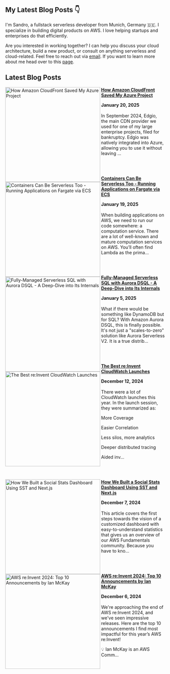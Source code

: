 ## My Latest Blog Posts 👇

 I'm Sandro, a fullstack serverless developer from Munich, Germany 🇩🇪. I specialize in building digital products on AWS. I love helping startups and enterprises do that efficiently.

 Are you interested in working together? I can help you discuss your cloud architecture, build a new product, or consult on anything serverless and cloud-related. Feel free to reach out via [email](mailto:alessandro.volpicella@gmail.com). If you want to learn more about me head over to this [page](https://sandrovolpicella.com).


## Latest Blog Posts


<!-- HASHNODE_BLOG:START -->
<p align="left"><a href="https://blog.awsfundamentals.com/edgio-to-cloudfront" title="How Amazon CloudFront Saved My Azure Project"><img src="https://cdn.hashnode.com/res/hashnode/image/upload/v1737350444411/14bda806-58e1-4c0d-bf6a-cce91862b46f.png" alt="How Amazon CloudFront Saved My Azure Project" width="300px" align="left" /></a><a href="https://blog.awsfundamentals.com/edgio-to-cloudfront" title="How Amazon CloudFront Saved My Azure Project"><strong>How Amazon CloudFront Saved My Azure Project</strong></a><div><strong>January 20, 2025</strong></div><br/>In September 2024, Edgio, the main CDN provider we used for one of my large enterprise projects, filed for bankruptcy. Edgio was natively integrated into Azure, allowing you to use it without leaving ...</p><br/><br/>

<p align="left"><a href="https://blog.awsfundamentals.com/apps-on-fargate-via-ecs" title="Containers Can Be Serverless Too - Running Applications on Fargate via ECS"><img src="https://cdn.hashnode.com/res/hashnode/image/upload/v1736268409243/14438f98-98aa-488b-b524-151ecef21d0b.png" alt="Containers Can Be Serverless Too - Running Applications on Fargate via ECS" width="300px" align="left" /></a><a href="https://blog.awsfundamentals.com/apps-on-fargate-via-ecs" title="Containers Can Be Serverless Too - Running Applications on Fargate via ECS"><strong>Containers Can Be Serverless Too - Running Applications on Fargate via ECS</strong></a><div><strong>January 19, 2025</strong></div><br/>When building applications on AWS, we need to run our code somewhere: a computation service. There are a lot of well-known and mature computation services on AWS. You’ll often find Lambda as the prima...</p><br/><br/>

<p align="left"><a href="https://blog.awsfundamentals.com/aurora-dsql-introduction" title="Fully-Managed Serverless SQL with Aurora DSQL - A Deep-Dive into Its Internals"><img src="https://cdn.hashnode.com/res/hashnode/image/upload/v1734602513477/cf762ea2-8ac8-4a93-8f65-548ae0f19b25.png" alt="Fully-Managed Serverless SQL with Aurora DSQL - A Deep-Dive into Its Internals" width="300px" align="left" /></a><a href="https://blog.awsfundamentals.com/aurora-dsql-introduction" title="Fully-Managed Serverless SQL with Aurora DSQL - A Deep-Dive into Its Internals"><strong>Fully-Managed Serverless SQL with Aurora DSQL - A Deep-Dive into Its Internals</strong></a><div><strong>January 5, 2025</strong></div><br/>What if there would be something like DynamoDB but for SQL?
With Amazon Aurora DSQL, this is finally possible. It's not just a "scales-to-zero" solution like Aurora Serverless V2. It is a true distrib...</p><br/><br/>

<p align="left"><a href="https://blog.awsfundamentals.com/the-best-reinvent-cloudwatch-launches" title="The Best re:Invent CloudWatch Launches"><img src="https://cdn.hashnode.com/res/hashnode/image/upload/v1733987106176/f48d088f-fb85-44d7-b3d8-70334979a116.png" alt="The Best re:Invent CloudWatch Launches" width="300px" align="left" /></a><a href="https://blog.awsfundamentals.com/the-best-reinvent-cloudwatch-launches" title="The Best re:Invent CloudWatch Launches"><strong>The Best re:Invent CloudWatch Launches</strong></a><div><strong>December 12, 2024</strong></div><br/>There were a lot of CloudWatch launches this year. In the launch session, they were summarized as:

More Coverage

Easier Correlation

Less silos, more analytics

Deeper distributed tracing

Aided inv...</p><br/><br/>

<p align="left"><a href="https://blog.awsfundamentals.com/social-stats-dashboard-sst-nextjs" title="How We Built a Social Stats Dashboard Using SST and Next.js"><img src="https://cdn.hashnode.com/res/hashnode/image/upload/v1733316931953/efab4a1d-4b26-4485-a5de-49037fc459a6.png" alt="How We Built a Social Stats Dashboard Using SST and Next.js" width="300px" align="left" /></a><a href="https://blog.awsfundamentals.com/social-stats-dashboard-sst-nextjs" title="How We Built a Social Stats Dashboard Using SST and Next.js"><strong>How We Built a Social Stats Dashboard Using SST and Next.js</strong></a><div><strong>December 7, 2024</strong></div><br/>This article covers the first steps towards the vision of a customized dashboard with easy-to-understand statistics that gives us an overview of our AWS Fundamentals community. Because you have to kno...</p><br/><br/>

<p align="left"><a href="https://blog.awsfundamentals.com/aws-reinvent-2024" title="AWS re:Invent 2024: Top 10 Announcements by Ian McKay"><img src="https://cdn.hashnode.com/res/hashnode/image/upload/v1733489465244/b01a8786-522f-4b6e-baa1-033823334147.png" alt="AWS re:Invent 2024: Top 10 Announcements by Ian McKay" width="300px" align="left" /></a><a href="https://blog.awsfundamentals.com/aws-reinvent-2024" title="AWS re:Invent 2024: Top 10 Announcements by Ian McKay"><strong>AWS re:Invent 2024: Top 10 Announcements by Ian McKay</strong></a><div><strong>December 6, 2024</strong></div><br/>We're approaching the end of AWS re:Invent 2024, and we've seen impressive releases. Here are the top 10 announcements I find most impactful for this year’s AWS re:Invent!

💡
Ian McKay is an AWS Comm...</p><br/><br/>


<!-- HASHNODE_BLOG:END -->
